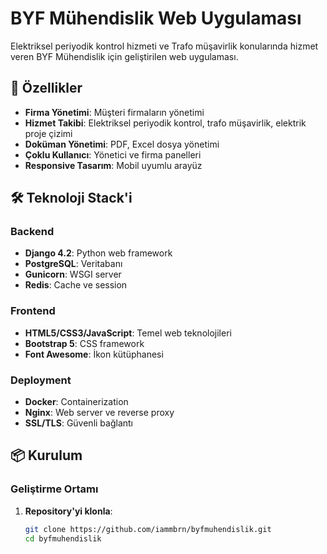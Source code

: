 # BYF Mühendislik Web Uygulaması

Elektriksel periyodik kontrol hizmeti ve Trafo müşavirlik konularında hizmet veren BYF Mühendislik için geliştirilen web uygulaması.

## 🚀 Özellikler

- **Firma Yönetimi**: Müşteri firmaların yönetimi
- **Hizmet Takibi**: Elektriksel periyodik kontrol, trafo müşavirlik, elektrik proje çizimi
- **Doküman Yönetimi**: PDF, Excel dosya yönetimi
- **Çoklu Kullanıcı**: Yönetici ve firma panelleri
- **Responsive Tasarım**: Mobil uyumlu arayüz

## 🛠️ Teknoloji Stack'i

### Backend
- **Django 4.2**: Python web framework
- **PostgreSQL**: Veritabanı
- **Gunicorn**: WSGI server
- **Redis**: Cache ve session

### Frontend
- **HTML5/CSS3/JavaScript**: Temel web teknolojileri
- **Bootstrap 5**: CSS framework
- **Font Awesome**: İkon kütüphanesi

### Deployment
- **Docker**: Containerization
- **Nginx**: Web server ve reverse proxy
- **SSL/TLS**: Güvenli bağlantı

## 📦 Kurulum

### Geliştirme Ortamı

1. **Repository'yi klonla**:
   ```bash
   git clone https://github.com/iammbrn/byfmuhendislik.git
   cd byfmuhendislik